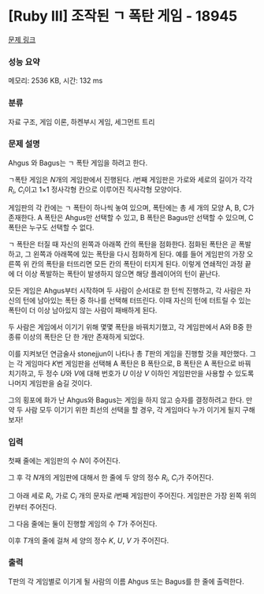 # [Ruby III] 조작된 ㄱ 폭탄 게임 - 18945 

[문제 링크](https://www.acmicpc.net/problem/18945) 

### 성능 요약

메모리: 2536 KB, 시간: 132 ms

### 분류

자료 구조, 게임 이론, 하켄부시 게임, 세그먼트 트리

### 문제 설명

<p>Ahgus 와 Bagus는 ㄱ 폭탄 게임을 하려고 한다.</p>

<p>ㄱ폭탄 게임은 <em>N</em>개의 게임판에서 진행된다. <em>i</em>번째 게임판은 가로와 세로의 길이가 각각 <em>R<sub>i</sub></em>, <em>C<sub>i</sub></em>이고 1×1 정사각형 칸으로 이루어진 직사각형 모양이다.</p>

<p>게임판의 각 칸에는 ㄱ 폭탄이 하나씩 놓여 있으며, 폭탄에는 총 세 개의 모양 A, B, C가 존재한다. A 폭탄은 Ahgus만 선택할 수 있고, B 폭탄은 Bagus만 선택할 수 있으며, C 폭탄은 누구도 선택할 수 없다.</p>

<p>ㄱ 폭탄은 터질 때 자신의 왼쪽과 아래쪽 칸의 폭탄을 점화한다. 점화된 폭탄은 곧 폭발하고, 그 왼쪽과 아래쪽에 있는 폭탄을 다시 점화하게 된다. 예를 들어 게임판의 가장 오른쪽 위 칸의 폭탄을 터뜨리면 모든 칸의 폭탄이 터지게 된다. 이렇게 연쇄적인 과정 끝에 더 이상 폭발하는 폭탄이 발생하지 않으면 해당 플레이어의 턴이 끝난다.</p>

<p>모든 게임은 Ahgus부터 시작하며 두 사람이 순서대로 한 턴씩 진행하고, 각 사람은 자신의 턴에 남아있는 폭탄 중 하나를 선택해 터뜨린다. 이때 자신의 턴에 터트릴 수 있는 폭탄이 더 이상 남아있지 않는 사람이 패배하게 된다.</p>

<p>두 사람은 게임에서 이기기 위해 몇몇 폭탄을 바꿔치기했고, 각 게임판에서 A와 B중 한 종류 이상의 폭탄은 단 한 개만 존재하게 되었다.</p>

<p>이를 지켜보던 연금술사 stonejjun이 나타나 총 <em>T</em>판의 게임을 진행할 것을 제안했다. 그는 각 게임마다 <em>K</em>번 게임판을 선택해 A 폭탄은 B 폭탄으로, B 폭탄은 A 폭탄으로 바꿔치기하고, 두 정수 <em>U</em>와 <em>V</em>에 대해 번호가 <em>U</em> 이상 <em>V</em> 이하인 게임판만을 사용할 수 있도록 나머지 게임판을 숨길 것이다.</p>

<p>그의 횡포에 화가 난 Ahgus와 Bagus는 게임을 하지 않고 승자를 결정하려고 한다. 만약 두 사람 모두 이기기 위한 최선의 선택을 할 경우, 각 게임마다 누가 이기게 될지 구해보자!</p>

### 입력 

 <p>첫째 줄에는 게임판의 수 <em>N</em>이 주어진다.</p>

<p>그 후 각 <em>N</em>개의 게임판에 대해서 한 줄에 두 양의 정수 <em>R<sub>i</sub></em>, <em>C<sub>i</sub></em>가 주어진다.</p>

<p>그 아래 세로 <em>R<sub>i</sub></em>, 가로 <em>C<sub>i</sub></em> 개의 문자로 <em>i</em>번째 게임판이 주어진다. 게임판은 가장 왼쪽 위의 칸부터 주어진다.</p>

<p>그 다음 줄에는 둘이 진행할 게임의 수 <em>T</em>가 주어진다.</p>

<p>이후 <em>T</em>개의 줄에 걸쳐 세 양의 정수 <em>K</em>, <em>U</em>, <em>V</em> 가 주어진다.</p>

### 출력 

 <p>T판의 각 게임별로 이기게 될 사람의 이름 Ahgus 또는 Bagus를 한 줄에 출력한다.</p>

